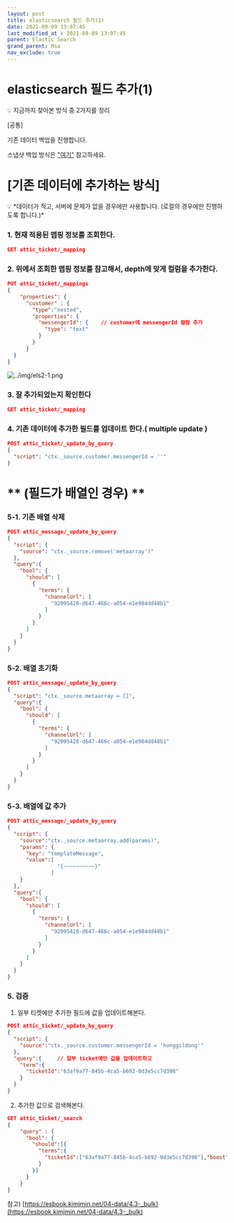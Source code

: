 ```yaml
---
layout: post
title: elasticsearch 필드 추가(1)
date: 2021-09-09 13:07:45
last_modified_at : 2021-09-09 13:07:45
parent: Elastic Search
grand_parent: Msa
nav_exclude: true
---
```


# elasticsearch 필드 추가(1)

<aside>
💡 지금까지 찾아본 방식 중 2가지를 정리

</aside>

[공통] 

기존 데이터 백업을 진행합니다.

스냅샷 백업 방식은 ["여기"](elasticsearch%20%E1%84%89%E1%85%B3%E1%84%82%E1%85%A2%E1%86%B8%E1%84%89%E1%85%A3%E1%86%BA%20%E1%84%89%E1%85%A2%E1%86%BC%E1%84%89%E1%85%A5%E1%86%BC%20%E1%84%87%E1%85%A9%E1%86%A8%E1%84%8B%E1%85%AF%E1%86%AB%20%E1%84%89%E1%85%A1%E1%86%A8%E1%84%8C%E1%85%A6%20ab7073fe4fe247b19f91220552094a42.md) 참고하세요.

# [기존 데이터에 추가하는 방식]

<aside>
💡 *데이터가 적고, 서버에 문제가 없을 경우에만 사용합니다.  (로컬의 경우에만 진행하도록 합니다.)*

</aside>

### 1. 현재 적용된 맵핑 정보를 조회한다.

```json
GET attic_ticket/_mapping
```

### 2. 위에서 조회한 맵핑 정보를 참고해서, depth에 맞게 컬럼을 추가한다.

```json
PUT attic_ticket/_mappings
{
    "properties": {
      "customer" : {
        "type":"nested",
        "properties": {
          "messengerId": {    // customer에 messengerId 컬럼 추가
            "type": "text"
          }
        }
      }
  }
}
```

![../img/els2-1.png](../img/els2-1.png)

### 3. 잘 추가되었는지 확인한다

```json
GET attic_ticket/_mapping
```

### 4. 기존 데이터에 추가한 필드를 업데이트 한다.( multiple update )

```json
POST attic_ticket/_update_by_query
{
  "script": "ctx._source.customer.messengerId = ''"
}
```

# ** (필드가 배열인 경우) **

### 5-1. 기존 배열 삭제

```json
POST attic_message/_update_by_query
{
  "script": {
    "source": "ctx._source.remove('metaarray')"
  },
  "query":{
    "bool": {
      "should": [
        {
          "terms": {
            "channelUrl": [
              "92095428-d647-466c-a054-e1e984dd48b1"
            ]
          }
        }
      ]
    }
  }
}
```

### 5-2. 배열 초기화

```json
POST attic_message/_update_by_query
{
  "script": "ctx._source.metaarray = []",
  "query":{
    "bool": {
      "should": [
        {
          "terms": {
            "channelUrl": [
              "92095428-d647-466c-a054-e1e984dd48b1"
            ]
          }
        }
      ]
    }
  }
}
```

### 5-3. 배열에 값 추가

```json
POST attic_message/_update_by_query
{
  "script": {
    "source":"ctx._source.metaarray.add(params)",
    "params": {
      "key": "templateMessage",
      "value":[
                "{~~~~~~~~~~}"
              ]
    }
  },
  "query":{
    "bool": {
      "should": [
        {
          "terms": {
            "channelUrl": [
              "92095428-d647-466c-a054-e1e984dd48b1"
            ]
          }
        }
      ]
    }
  }
}
```

### 5.  검증

1. 일부 티켓에만 추가한 필드에 값을 업데이트해본다.

```json
POST attic_ticket/_update_by_query
{
  "script": {
    "source":"ctx._source.customer.messengerId = 'honggildong'"
  },
  "query":{     // 일부 ticket에만 값을 업데이트하고
    "term":{
      "ticketId":"63af9a77-845b-4ca5-b692-0d3e5cc7d398"
    }
  }
}
```

 2. 추가한 값으로 검색해본다.

```json
GET attic_ticket/_search
{
    "query" : {
      "bool": {
        "should":[{
          "terms":{
            "ticketId":["63af9a77-845b-4ca5-b692-0d3e5cc7d398"],"boost":1.0
          }
        }]
      }
    }
}
```

참고) [https://esbook.kimjmin.net/04-data/4.3-_bulk](https://esbook.kimjmin.net/04-data/4.3-_bulk)